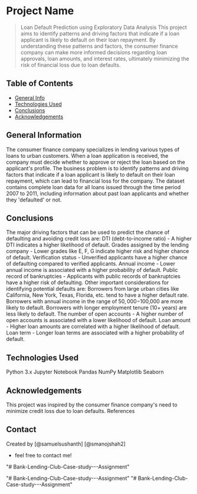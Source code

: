 # Project Name
> Loan Default Prediction using Exploratory Data Analysis
This project aims to identify patterns and driving factors that indicate if a loan applicant is likely to default on their loan repayment. By understanding these patterns and factors, the consumer finance company can make more informed decisions regarding loan approvals, loan amounts, and interest rates, ultimately minimizing the risk of financial loss due to loan defaults.

## Table of Contents
* [General Info](#general-information)
* [Technologies Used](#technologies-used)
* [Conclusions](#conclusions)
* [Acknowledgements](#acknowledgements)

<!-- You can include any other section that is pertinent to your problem -->

## General Information
The consumer finance company specializes in lending various types of loans to urban customers. When a loan application is received, the company must decide whether to approve or reject the loan based on the applicant's profile.
The business problem is to identify patterns and driving factors that indicate if a loan applicant is likely to default on their loan repayment, which can lead to financial loss for the company.
The dataset contains complete loan data for all loans issued through the time period 2007 to 2011, including information about past loan applicants and whether they 'defaulted' or not.
<!-- You don't have to answer all the questions - just the ones relevant to your project. -->

## Conclusions
The major driving factors that can be used to predict the chance of defaulting and avoiding credit loss are:
DTI (debt-to-income ratio) - A higher DTI indicates a higher likelihood of default.
Grades assigned by the lending company - Lower grades like E, F, G indicate higher risk and higher chance of default.
Verification status - Unverified applicants have a higher chance of defaulting compared to verified applicants.
Annual income - Lower annual income is associated with a higher probability of default.
Public record of bankruptcies - Applicants with public records of bankruptcies have a higher risk of defaulting.
Other important considerations for identifying potential defaults are:
Borrowers from large urban cities like California, New York, Texas, Florida, etc. tend to have a higher default rate.
Borrowers with annual income in the range of $50,000-$100,000 are more likely to default.
Borrowers with longer employment tenure (10+ years) are less likely to default.
The number of open accounts - A higher number of open accounts is associated with a lower likelihood of default.
Loan amount - Higher loan amounts are correlated with a higher likelihood of default.
Loan term - Longer loan terms are associated with a higher probability of default.

<!-- You don't have to answer all the questions - just the ones relevant to your project. -->


## Technologies Used
Python 3.x
Jupyter Notebook
Pandas
NumPy
Matplotlib
Seaborn

<!-- As the libraries versions keep on changing, it is recommended to mention the version of library used in this project -->

## Acknowledgements
This project was inspired by the consumer finance company's need to minimize credit loss due to loan defaults.
References

## Contact
Created by 
[@samuelsushanth]
[@smanojshah2]
 
- feel free to contact me!


<!-- Optional -->
<!-- ## License -->
<!-- This project is open source and available under the [... License](). -->

<!-- You don't have to include all sections - just the one's relevant to your project -->"# Bank-Lending-Club-Case-study---Assignment" 
"# Bank-Lending-Club-Case-study---Assignment" 
"# Bank-Lending-Club-Case-study---Assignment" 
